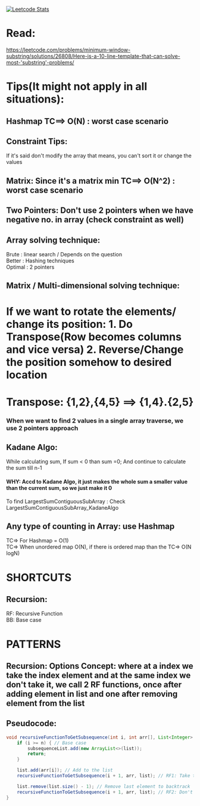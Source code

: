 [![Leetcode Stats](https://leetcard.jacoblin.cool/sohailcodes23)](https://leetcode.com/sohailcodes23/)

# Read:

https://leetcode.com/problems/minimum-window-substring/solutions/26808/Here-is-a-10-line-template-that-can-solve-most-'substring'-problems/

# Tips(It might not apply in all situations):

## Hashmap TC==> O(N) : worst case scenario

## Constraint Tips:

If it's said don't modify the array that means, you can't sort it or change the values

## Matrix: Since it's a matrix min TC==> O(N^2) : worst case scenario

## Two Pointers: Don't use 2 pointers when we have negative no. in array (check constraint as well)

## Array solving technique:

Brute : linear search / Depends on the question \
Better : Hashing techniques \
Optimal : 2 pointers

## Matrix / Multi-dimensional solving technique:

# If we want to rotate the elements/ change its position: 1. Do Transpose(Row becomes columns and vice versa) 2. Reverse/Change the position somehow to desired location

# Transpose: {1,2},{4,5} ==> {1,4}.{2,5}

### When we want to find 2 values in a single array traverse, we use 2 pointers approach

## Kadane Algo:

While calculating sum, If sum < 0 than sum =0; And continue to calculate the sum till n-1

#### WHY: Accd to Kadane Algo, it just makes the whole sum a smaller value than the current sum, so we just make it 0

To find LargestSumContiguousSubArray : Check LargestSumContiguousSubArray_KadaneAlgo

## Any type of counting in Array: use Hashmap

TC=> For Hashmap = O(1)\
TC=> When unordered map O(N), if there is ordered map than the TC=> O(N logN)

# SHORTCUTS

## Recursion:

RF: Recursive Function \
BB: Base case

# PATTERNS

## Recursion: Options Concept: where at a index we take the index element and at the same index we don't take it, we call 2 RF functions, once after adding element in list and one after removing element from the list

## **Pseudocode:**

```java
void recursiveFunctionToGetSubsequence(int i, int arr[], List<Integer> list) {
    if (i >= n) { // Base case
        subsequenceList.add(new ArrayList<>(list));
        return;
    }

    list.add(arr[i]); // Add to the list
    recursiveFunctionToGetSubsequence(i + 1, arr, list); // RF1: Take the element

    list.remove(list.size() - 1); // Remove last element to backtrack
    recursiveFunctionToGetSubsequence(i + 1, arr, list); // RF2: Don't take the element
}